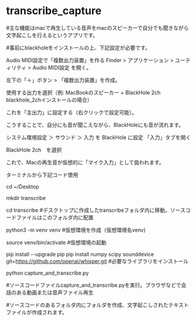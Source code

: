 # transcribe_capture
#主な機能はmacで再生している音声をmacのスピーカーで自分でも聞きながら文字起こしを行えるというアプリです。

#事前にblackholeをインストールの上、下記設定が必要です。

Audio MIDI設定で「複数出力装置」を作る
Finder > アプリケーション > ユーティリティ > Audio MIDI設定 を開く。

左下の「＋」ボタン > 「複数出力装置」を作成。

使用する出力を選択（例: MacBookのスピーカー + BlackHole 2ch　blackhole_2chインストールの場合）

これを「主出力」に設定する（右クリックで設定可能）。

こうすることで、自分にも音が聞こえながら、BlackHoleにも音が流れます。

システム環境設定 ＞ サウンド ＞ 入力 を BlackHole に設定
「入力」タブを開く

BlackHole 2ch　を選択

これで、Macの再生音が仮想的に「マイク入力」として扱われます。

ターミナルから下記コード使用

cd ~/Desktop

mkdir transcribe

cd transcribe
#デスクトップに作成したtranscribeフォルダ内に移動。ソースコードファイルはこのフォルダ内に配置

python3 -m venv venv
#仮想環境を作成（仮想環境名venv)

source venv/bin/activate
#仮想環境の起動


pip install --upgrade pip
pip install numpy scipy sounddevice git+https://github.com/openai/whisper.git
#必要なライブラリをインストール

python capture_and_transcribe.py

#ソースコードファイルcapture_and_transcribe.pyを実行。ブラウザなどで会話のある動画または音声ファイル再生

#ソースコードのあるフォルダ内にフォルダを作成、文字起こしされたテキストファイルが作成されます。
